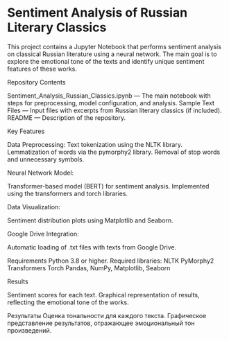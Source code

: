 # Sentiment Analysis of Russian Literary Classics

This project contains a Jupyter Notebook that performs sentiment analysis on classical Russian literature using a neural network. The main goal is to explore the emotional tone of the texts and identify unique sentiment features of these works.

Repository Contents

Sentiment_Analysis_Russian_Classics.ipynb — The main notebook with steps for preprocessing, model configuration, and analysis.
Sample Text Files — Input files with excerpts from Russian literary classics (if included).
README — Description of the repository.

Key Features

Data Preprocessing:
Text tokenization using the NLTK library.
Lemmatization of words via the pymorphy2 library.
Removal of stop words and unnecessary symbols.

Neural Network Model:

Transformer-based model (BERT) for sentiment analysis.
Implemented using the transformers and torch libraries.

Data Visualization:

Sentiment distribution plots using Matplotlib and Seaborn.

Google Drive Integration:

Automatic loading of .txt files with texts from Google Drive.

Requirements
Python 3.8 or higher.
Required libraries:
NLTK
PyMorphy2
Transformers
Torch
Pandas, NumPy, Matplotlib, Seaborn

Results

Sentiment scores for each text.
Graphical representation of results, reflecting the emotional tone of the works.

Результаты
Оценка тональности для каждого текста.
Графическое представление результатов, отражающее эмоциональный тон произведений.
